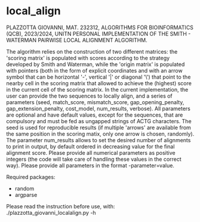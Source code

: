 # local_align
PLAZZOTTA GIOVANNI, MAT. 232312, ALGORITHMS FOR BIOINFORMATICS (QCB), 2023/2024, UNITN
PERSONAL IMPLEMENTATION OF THE SMITH - WATERMAN PAIRWISE LOCAL ALIGNMENT ALGORITHM.

The algorithm relies on the construction of two different matrices: the 'scoring matrix' is populated with scores according to the strategy developed by Smith and Waterman, 
while the 'origin matrix' is populated with pointers (both in the form of explicit coordinates and with an arrow symbol that can be horizontal '-', vertical '|' or diagonal '\\') 
that point to the nearby cell in the scoring matrix that allowed to achieve the (highest) score in the current cell of the scoring matrix. In the current implementation, the 
user can provide the two sequences to locally align, and a series of parameters (seed, match_score, mismatch_score, gap_opening_penalty, gap_extension_penalty, cost_model, 
num_results, verbose). All parameters are optional and have default values, except for the sequences, that are compulsory and must be fed as ungapped strings of ACTG characters. 
The seed is used for reproducible results (if multiple 'arrows' are available from the same position in the scoring matix, only one arrow is chosen, randomly). The parameter 
num_results allows to set the desired number of alignments to print in output, by default ordered in decreasing value for the final alignment score. Please provide all numerical 
parameters as positive integers (the code will take care of handling these values in the correct way). Please provide all parameters in the format -parameter=value.

Required packages:
- random
- argparse

Please read the instruction before use, with:
./plazzotta_giovanni_localalign.py -h 
